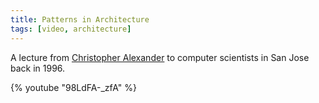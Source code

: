 ```yaml
---
title: Patterns in Architecture
tags: [video, architecture]
---
```


A lecture from [Christopher Alexander](https://en.wikipedia.org/wiki/Christopher_Alexander) to computer scientists in San Jose back in 
1996.

{% youtube "98LdFA-_zfA" %}
